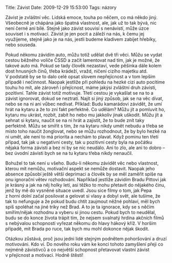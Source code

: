 Title: Závist
Date: 2009-12-29 15:53:00
Tags: názory

Závist je zvláštní věc. Lidská emoce, touha po něčem, co má někdo jiný. Všeobecně je chápána jako špatná vlastnost, ale, jak už to tak bývá, nic není černé ani bílé. Stejně jako závist souvisí s nenávistí, může úzce souviset i s motivací. Závist je jen pocit a záleží na nás, k čemu jej využijeme, stejně jako je na nás, jestli budeme kladivem zabíjet hřebíky, nebo souseda.

Pokud někomu závidím auto, můžu totiž udělat dvě tři věci. Můžu se vydat cestou běžného voliče ČSSD a začít lamentovat nad tím, jak je možné, že takové auto má. Pokud se tady člověk nezastaví, vede pěšinka dále kolem dost hnusných činů, třeba krádeží, vražd, ničení cizího majetku atd. V podstatě by se to dalo celé opsat slovem nepřejícnost a v tom lepším případě i nečinnost. Naopak jestliže při pohledu na hezké cizí auto pocítíme touhu ho mít, ale zároveň i přejícnost, máme jakýsi zvláštní druh závisti, pozitivní. Tahle závist totiž motivuje. Třetí cestou je vykašlat se na to a závist ignorovat, dokud se neztratí. Najít si jiný způsob, jak se na věc dívat, nebo se na ni ani vůbec nedívat. Příklad: Budu kamarádovi závidět, že umí hrát na kytaru a že to zní fakt perfektně. Co udělám? Můžu jít a pomluvit ho, kytaru mu ukrást, rozbít, zabít ho nebo mu jakkoliv jinak uškodit. Můžu jít a sehnat si kytaru, naučit se na ni hrát a zajistit, že to bude znít taky perfektně. Můžu se smířit s tím, že na kytaru nikdy umět nebudu a třeba se místo toho naučit žonglovat, nebo se můžu rozhodnout, že by bylo hezké na ni umět, ale není to má priorita a nechám to plavat. Když pominu ten třetí případ, tak jak u negativní cesty, tak u pozitivní cesty byla na počátku nějaká forma závisti a bez ní by se nic neudálo. Ani to zlo, ale ani to dobro – bez úvodní závisti bych se na tu kytaru třeba nikdy nenaučil.

Bohužel to tak není u všeho. Budu-li někomu závidět věc nebo vlastnost, kterou mít nemůžu, motivační aspekt se nemůže dostavit. Naopak jeho absence způsobí ještě větší deprimaci a člověk by se měl zaměřit spíše na onu ignorační větev rozhodování. Například jestliže závidím Bradu Pittovi jak je krásný a jak na něj holky letí, asi těžko to mohu přetavit do nějakého činu, jenž by mě do vysněné situace uvedl. Jsou sice filmy o tom, jak Pepa z horní dolní začal posilovat a gelovat si vlasy a dobyl svět, ale tušíme, že tak to nefunguje a že pokud budu chtít zaujmout něžné pohlaví, měl bych spíš spoléhat na jiné triky než Brad. A to je ta ignorace, kdy se s něčím smířím/nějak rozhodnu a vyberu si jinou cestu. Pokud bych to neudělal, budu se do konce života trápit tím, že nejsem svalnatý hrdina akčních filmů s nebývalou schopností vyřezat někomu do hlavy hákový kříž. V horším případě, mít Brada po ruce, tak bych mu mohl dokonce nějak škodit.

Otázkou zůstává, proč jsou jedni lidé stejným podnětem pohoršováni a druzí motivováni. Kdo ví. Do nového roku vám ke konci tohoto zamyšlení přeji co nejméně závistivců a co největší schopnost přetavovat vlastní závist v přejícnost a motivaci. Hodně štěstí!